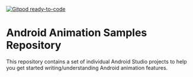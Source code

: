 [![Gitpod ready-to-code](https://img.shields.io/badge/Gitpod-ready--to--code-blue?logo=gitpod)](https://gitpod.io/#https://github.com/android/animation-samples)

Android Animation Samples Repository
====================================

This repository contains a set of individual Android Studio projects to help you get
started writing/understanding Android animation features.
